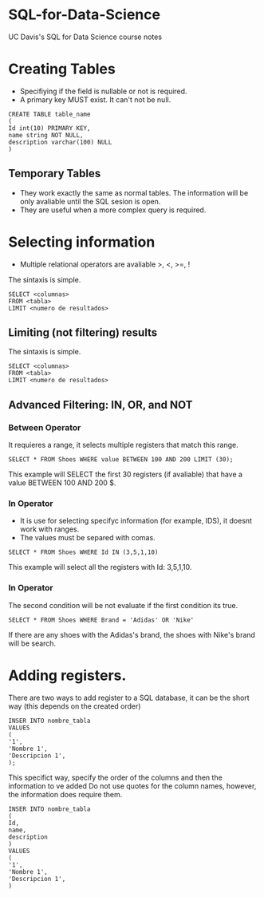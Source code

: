 # SQL-for-Data-Science
UC Davis's SQL for Data Science course notes

# Creating Tables
- Specifiying if the field is nullable or not is required.
- A primary key MUST exist. It can't not be null.
```
CREATE TABLE table_name 
(
Id int(10) PRIMARY KEY,
name string NOT NULL,
description varchar(100) NULL
)
```
## Temporary Tables
- They work exactly the same as normal tables. The information will be only avaliable until the SQL sesion is open.
- They are useful when a more complex query is required. 

# Selecting information
- Multiple relational operators are avaliable  >, <, >=, !

The sintaxis is simple. 
```
SELECT <columnas>
FROM <tabla>
LIMIT <numero de resultados>
```
## Limiting (not filtering) results

The sintaxis is simple. 
```
SELECT <columnas>
FROM <tabla>
LIMIT <numero de resultados>
```
## Advanced Filtering: IN, OR, and NOT
### Between Operator
It requieres a range, it selects multiple registers that match this range.
```
SELECT * FROM Shoes WHERE value BETWEEN 100 AND 200 LIMIT (30);
```
This example will SELECT the first 30 registers (if avaliable) that have a value BETWEEN 100 AND 200 $. 

### In Operator
- It is use for selecting specifyc information (for example, IDS), it doesnt work with ranges.
- The values must be separed with comas.

```
SELECT * FROM Shoes WHERE Id IN (3,5,1,10)
```
This example will select all the registers with Id: 3,5,1,10. 

### In Operator
The second condition will be not evaluate if the first condition its true.
```
SELECT * FROM Shoes WHERE Brand = 'Adidas' OR 'Nike'
```
If there are any shoes with the Adidas's brand, the shoes with Nike's brand will be search.

# Adding registers.
There are two ways to add register to a SQL database, it can be the short way (this depends on the created order)
```
INSER INTO nombre_tabla 
VALUES
(
'1',
'Nombre 1',
'Descripcion 1',
);
```
This specifict way, specify the order of the columns and then the information to ve added
Do not use quotes for the column names, however, the information does require them.
```
INSER INTO nombre_tabla
(
Id,
name,
description
)
VALUES
(
'1',
'Nombre 1',
'Descripcion 1',
)
```
